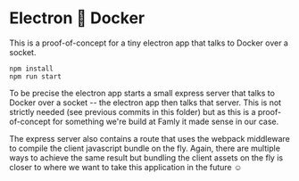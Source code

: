 # Electron 💬 Docker

This is a proof-of-concept for a tiny electron app that talks to Docker over a
socket.

    npm install
    npm run start

To be precise the electron app starts a small express server that talks to
Docker over a socket -- the electron app then talks that server. This is not
strictly needed (see previous commits in this folder) but as this is a
proof-of-concept for something we're build at Famly it made sense in our case.

The express server also contains a route that uses the webpack middleware to
compile the client javascript bundle on the fly. Again, there are multiple
ways to achieve the same result but bundling the client assets on the fly is
closer to where we want to take this application in the future ☺️
